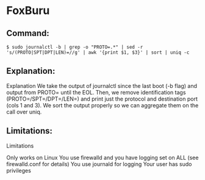 # FoxBuru

## Command:
```
$ sudo journalctl -b | grep -o "PROTO=.*" | sed -r 's/(PROTO|SPT|DPT|LEN)=//g' | awk '{print $1, $3}' | sort | uniq -c
```

## Explanation:
Explanation
We take the output of journalctl since the last boot (-b flag) and output from PROTO= until the EOL. Then, we remove identification tags (PROTO=/SPT=/DPT=/LEN=) and print just the protocol and destination port (cols 1 and 3). We sort the output properly so we can aggregate them on the call over uniq.

## Limitations:
Limitations

Only works on Linux
You use firewalld and you have logging set on ALL
(see firewalld.conf for details)
You use journald for logging
Your user has sudo privileges

